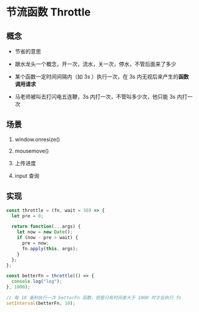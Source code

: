 # 节流函数 Throttle

## 概念

- 节省的意思

- 跟水龙头一个概念，开一次，流水，关一次，停水，不管后面来了多少

- 某个函数一定时间间隔内（如 3s ）执行一次，在 3s 内无视后来产生的**函数调用请求**

- 马老师被叫去打闪电五连鞭，3s 内打一次，不管叫多少次，他只能 3s 内打一次

## 场景

1. window.onresize()

2. mousemove()

3. 上传进度

4. input 查询

## 实现

```js
const throttle = (fn, wait = 50) => {
  let pre = 0;

  return function(...args) {
    let now = new Date();
    if (now - pre > wait) {
      pre = now;
      fn.apply(this, args);
    }
  };
};

const betterFn = throttle(() => {
  console.log("log");
}, 1000);

// 每 10 毫秒执行一次 betterFn 函数，但是只有时间差大于 1000 时才会执行 fn
setInterval(betterFn, 10);
```
